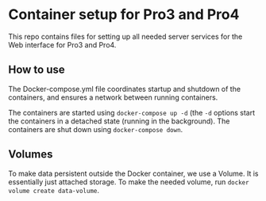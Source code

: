 # Container setup for Pro3 and Pro4

This repo contains files for setting up all needed server services for the Web interface for Pro3 and Pro4.

## How to use

The Docker-compose.yml file coordinates startup and shutdown of the containers, and ensures a network between running containers.

The containers are started using `docker-compose up -d` (the `-d` options start the containers in a detached state (running in the background).
The containers are shut down using `docker-compose down`. 

## Volumes

To make data persistent outside the Docker container, we use a Volume. It is essentially just attached storage. To make the needed volume, run `docker volume create data-volume`.
